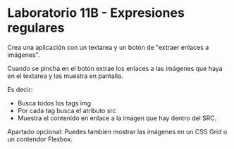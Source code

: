 # Laboratorio 11B - Expresiones regulares

Crea una aplicación con un textarea y un botón de "extraer enlaces a imágenes".

Cuando se pincha en el botón extrae los enlaces a las imágenes que haya en el textarea y las muestra en pantalla.

Es decir:

- Busca todos los tags img
- Por cada tag busca el atributo src
- Muestra el contenido en enlace a la imagen que hay dentro del SRC.

Apartado opcional: Puedes también mostrar las imágenes en un CSS Grid o un contendor Flexbox.
